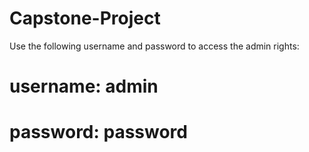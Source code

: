 # Capstone-Project
Use the following username and password to access the admin rights:
# username: admin
# password: password
